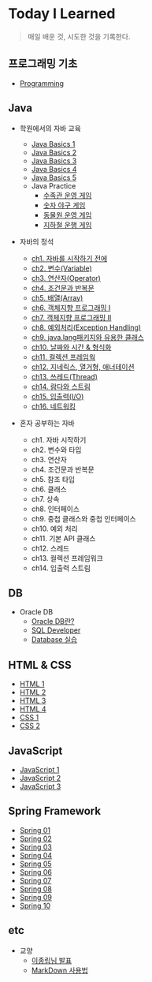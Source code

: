 # Today I Learned

> 매일 배운 것, 시도한 것을 기록한다.

## 프로그래밍 기초
- [Programming](https://github.com/paikjonghun/TIL/blob/main/Java/Programming.md)

## Java

- 학원에서의 자바 교육
  - [Java Basics 1](https://github.com/paikjonghun/TIL/blob/main/Java/Java-Basics/Java-Basics1.md)
  - [Java Basics 2](https://github.com/paikjonghun/TIL/blob/main/Java/Java-Basics/Java-Basics2.md)
  - [Java Basics 3](https://github.com/paikjonghun/TIL/blob/main/Java/Java-Basics/Java-Basics3.md)
  - [Java Basics 4](https://github.com/paikjonghun/TIL/blob/main/Java/Java-Basics/Java-Basics4.md)
  - [Java Basics 5](https://github.com/paikjonghun/TIL/blob/main/Java/Java-Basics/Java-Basics5.md)
  - Java Practice
      - [수족관 운영 게임](https://github.com/paikjonghun/TIL/blob/main/Java/Java-Practice/Fish-Port.md)
      - [숫자 야구 게임](https://github.com/paikjonghun/TIL/blob/main/Java/Java-Practice/Number-Baseball.md)
      - [동물원 운영 게임](https://github.com/paikjonghun/TIL/blob/main/Java/Java-Practice/Zoo.md)
      - [지하철 운행 게임](https://github.com/paikjonghun/TIL/blob/main/Java/Java-Practice/subway.md)

- 자바의 정석
  - [ch1. 자바를 시작하기 전에](https://github.com/paikjonghun/TIL/blob/main/Java/%EC%9E%90%EB%B0%94%EC%9D%98-%EC%A0%95%EC%84%9D/ch1.md)
  - [ch2. 변수(Variable)](https://github.com/paikjonghun/TIL/blob/main/Java/%EC%9E%90%EB%B0%94%EC%9D%98-%EC%A0%95%EC%84%9D/ch2.md)
  - [ch3. 연산자(Operator)](https://github.com/paikjonghun/TIL/blob/main/Java/%EC%9E%90%EB%B0%94%EC%9D%98-%EC%A0%95%EC%84%9D/ch3.md)
  - [ch4. 조건문과 반복문](https://github.com/paikjonghun/TIL/blob/main/Java/%EC%9E%90%EB%B0%94%EC%9D%98-%EC%A0%95%EC%84%9D/ch4.md)
  - [ch5. 배열(Array)](https://github.com/paikjonghun/TIL/blob/main/Java/%EC%9E%90%EB%B0%94%EC%9D%98-%EC%A0%95%EC%84%9D/ch5.md)
  - [ch6. 객체지향 프로그래밍 I](https://github.com/paikjonghun/TIL/blob/main/Java/%EC%9E%90%EB%B0%94%EC%9D%98-%EC%A0%95%EC%84%9D/ch6.md)
  - [ch7. 객체지향 프로그래밍 II](https://github.com/paikjonghun/TIL/blob/main/Java/%EC%9E%90%EB%B0%94%EC%9D%98-%EC%A0%95%EC%84%9D/ch7.md)
  - [ch8. 예외처리(Exception Handling)](https://github.com/paikjonghun/TIL/blob/main/Java/%EC%9E%90%EB%B0%94%EC%9D%98-%EC%A0%95%EC%84%9D/ch8.md)
  - [ch9. java.lang패키지와 유용한 클래스](https://github.com/paikjonghun/TIL/blob/main/Java/%EC%9E%90%EB%B0%94%EC%9D%98-%EC%A0%95%EC%84%9D/ch9.md)
  - [ch10. 날짜와 시간 & 형식화](https://github.com/paikjonghun/TIL/blob/main/Java/%EC%9E%90%EB%B0%94%EC%9D%98-%EC%A0%95%EC%84%9D/ch10.md)
  - [ch11. 컬렉션 프레임웍](https://github.com/paikjonghun/TIL/blob/main/Java/%EC%9E%90%EB%B0%94%EC%9D%98-%EC%A0%95%EC%84%9D/ch11.md)
  - [ch12. 지네릭스, 열거형, 애너테이션](https://github.com/paikjonghun/TIL/blob/main/Java/%EC%9E%90%EB%B0%94%EC%9D%98-%EC%A0%95%EC%84%9D/ch12.md)
  - [ch13. 쓰레드(Thread)](https://github.com/paikjonghun/TIL/blob/main/Java/%EC%9E%90%EB%B0%94%EC%9D%98-%EC%A0%95%EC%84%9D/ch13.md)
  - [ch14. 람다와 스트림](https://github.com/paikjonghun/TIL/blob/main/Java/%EC%9E%90%EB%B0%94%EC%9D%98-%EC%A0%95%EC%84%9D/ch14.md)
  - [ch15. 입출력(I/O)]()
  - [ch16. 네트워킹]()

- 혼자 공부하는 자바
  - ch1. 자바 시작하기
  - ch2. 변수와 타입
  - ch3. 연산자
  - ch4. 조건문과 반복문
  - ch5. 참조 타입
  - ch6. 클래스
  - ch7. 상속
  - ch8. 인터페이스
  - ch9. 중첩 클래스와 중첩 인터페이스
  - ch10. 예외 처리
  - ch11. 기본 API 클래스
  - ch12. 스레드
  - ch13. 컬렉션 프레임워크
  - ch14. 입출력 스트림


## DB

- Oracle DB
  - [Oracle DB란?](https://github.com/paikjonghun/TIL/blob/main/Database/Oracle-Database.md)
  - [SQL Developer](https://github.com/paikjonghun/TIL/blob/main/Database/SQL-Developer.md)
  - [Database 실습](https://github.com/paikjonghun/TIL/blob/main/Database/Oracle-Database-Exam.md)

## HTML & CSS

- [HTML 1](https://github.com/paikjonghun/TIL/blob/main/HTML%26CSS/HTML1.md)
- [HTML 2](https://github.com/paikjonghun/TIL/blob/main/HTML%26CSS/HTML2.md)
- [HTML 3](https://github.com/paikjonghun/TIL/blob/main/HTML%26CSS/HTML3.md)
- [HTML 4](https://github.com/paikjonghun/TIL/blob/main/HTML%26CSS/HTML4.md)
- [CSS 1](https://github.com/paikjonghun/TIL/blob/main/HTML%26CSS/CSS1.md)
- [CSS 2](https://github.com/paikjonghun/TIL/blob/main/HTML%26CSS/CSS2.md)

## JavaScript

- [JavaScript 1](https://github.com/paikjonghun/TIL/blob/main/JavaScript/JavaScript1.md)
- [JavaScript 2](https://github.com/paikjonghun/TIL/blob/main/JavaScript/JavaScript2.md)
- [JavaScript 3](https://github.com/paikjonghun/TIL/blob/main/JavaScript/JavaScript3.md)

## Spring Framework

- [Spring 01](https://github.com/paikjonghun/TIL/blob/main/Spring/Spring01.md)
- [Spring 02](https://github.com/paikjonghun/TIL/blob/main/Spring/Spring02.md)
- [Spring 03](https://github.com/paikjonghun/TIL/blob/main/Spring/Spring03.md)
- [Spring 04](https://github.com/paikjonghun/TIL/blob/main/Spring/Spring04.md)
- [Spring 05](https://github.com/paikjonghun/TIL/blob/main/Spring/Spring05.md)
- [Spring 06](https://github.com/paikjonghun/TIL/blob/main/Spring/Spring06.md)
- [Spring 07](https://github.com/paikjonghun/TIL/blob/main/Spring/Spring07.md)
- [Spring 08](https://github.com/paikjonghun/TIL/blob/main/Spring/Spring08.md)
- [Spring 09](https://github.com/paikjonghun/TIL/blob/main/Spring/Spring09.md)
- [Spring 10](https://github.com/paikjonghun/TIL/blob/main/Spring/Spring10.md)


## etc

- 교양
    - [이종립님 발표](https://github.com/paikjonghun/TIL/blob/main/%EA%B5%90%EC%96%91/HowToGrow.md)
    - [MarkDown 사용법](https://github.com/paikjonghun/TIL/blob/main/etc/MarkDown.md)



